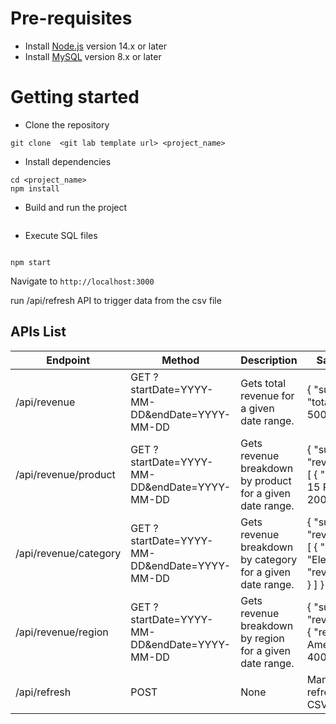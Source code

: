 # Pre-requisites
- Install [Node.js](https://nodejs.org/en/) version 14.x or later
- Install [MySQL](https://dev.mysql.com/downloads/) version 8.x or later

# Getting started
- Clone the repository
```
git clone  <git lab template url> <project_name>
```
- Install dependencies
```
cd <project_name>
npm install
```
- Build and run the project
```

```
- Execute SQL files
```

npm start
```
  Navigate to `http://localhost:3000`

  run /api/refresh API to trigger data from the csv file
  

## APIs List

|Endpoint	           | Method	           | Description | Sample Response |
| ----------------------------- | ------------------------------------| -----------------------------------------------| ------------------------------------------- |
| /api/revenue |	GET	?startDate=YYYY-MM-DD&endDate=YYYY-MM-DD |	Gets total revenue for a given date range. |	{ "success": true, "totalRevenue": 50000.75 }|
| /api/revenue/product |	GET	?startDate=YYYY-MM-DD&endDate=YYYY-MM-DD |	Gets revenue breakdown by product for a given date range. |	{ "success": true, "revenueByProduct": [ { "product": "iPhone 15 Pro", "revenue": 20000.50 } ] } |
| /api/revenue/category |	GET	?startDate=YYYY-MM-DD&endDate=YYYY-MM-DD |	Gets revenue breakdown by category for a given date range. |	{ "success": true, "revenueByCategory": [ { "category": "Electronics", "revenue": 30000.75 } ] } |
| /api/revenue/region |	GET	?startDate=YYYY-MM-DD&endDate=YYYY-MM-DD |	Gets revenue breakdown by region for a given date range. |	{ "success": true, "revenueByRegion": [ { "region": "North America", "revenue": 40000.50 } ] } |
| /api/refresh |	POST |	None |	Manually triggers data refresh from the latest CSV file. |	{ "success": true, "message": "Manual data refresh completed successfully" } |
